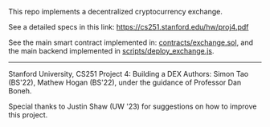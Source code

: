 This repo implements a decentralized cryptocurrency exchange.

See a detailed specs in this link: https://cs251.stanford.edu/hw/proj4.pdf

See the main smart contract implemented in: [contracts/exchange.sol](https://github.com/endeshen99/UniswapV1/blob/main/contracts/exchange.sol), and the main backend implemented in [scripts/deploy_exchange.js](https://github.com/endeshen99/UniswapV1/blob/main/scripts/deploy_exchange.js).

--------------------------------------------------------------------
Stanford University, CS251 Project 4: Building a DEX
Authors: Simon Tao (BS'22), Mathew Hogan (BS'22), under the guidance of Professor Dan Boneh.

Special thanks to Justin Shaw (UW '23) for suggestions on how to improve this project.   
